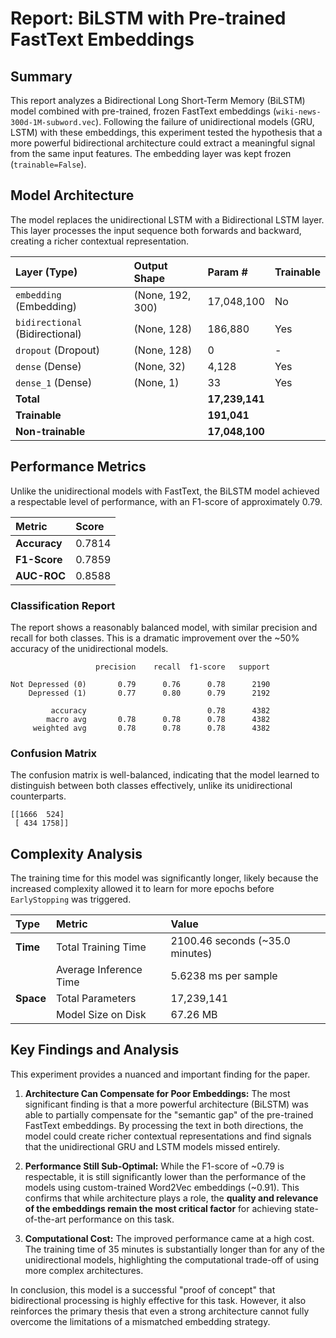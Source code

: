 # Report: BiLSTM with Pre-trained FastText Embeddings

## Summary

This report analyzes a Bidirectional Long Short-Term Memory (BiLSTM) model combined with pre-trained, frozen FastText embeddings (`wiki-news-300d-1M-subword.vec`). Following the failure of unidirectional models (GRU, LSTM) with these embeddings, this experiment tested the hypothesis that a more powerful bidirectional architecture could extract a meaningful signal from the same input features. The embedding layer was kept frozen (`trainable=False`).

## Model Architecture

The model replaces the unidirectional LSTM with a Bidirectional LSTM layer. This layer processes the input sequence both forwards and backward, creating a richer contextual representation.

| Layer (Type) | Output Shape | Param # | Trainable |
| :--- | :--- | :--- | :--- |
| `embedding` (Embedding) | (None, 192, 300) | 17,048,100 | No |
| `bidirectional` (Bidirectional) | (None, 128) | 186,880 | Yes |
| `dropout` (Dropout) | (None, 128) | 0 | - |
| `dense` (Dense) | (None, 32) | 4,128 | Yes |
| `dense_1` (Dense) | (None, 1) | 33 | Yes |
| **Total** | | **17,239,141** | |
| **Trainable** | | **191,041** | |
| **Non-trainable**| | **17,048,100** | |

## Performance Metrics

Unlike the unidirectional models with FastText, the BiLSTM model achieved a respectable level of performance, with an F1-score of approximately 0.79.

| Metric | Score |
| :--- | :--- |
| **Accuracy** | 0.7814 |
| **F1-Score** | 0.7859 |
| **AUC-ROC** | 0.8588 |

### Classification Report

The report shows a reasonably balanced model, with similar precision and recall for both classes. This is a dramatic improvement over the ~50% accuracy of the unidirectional models.

```
                   precision    recall  f1-score   support

Not Depressed (0)       0.79      0.76      0.78      2190
    Depressed (1)       0.77      0.80      0.79      2192

         accuracy                           0.78      4382
        macro avg       0.78      0.78      0.78      4382
     weighted avg       0.78      0.78      0.78      4382
```

### Confusion Matrix

The confusion matrix is well-balanced, indicating that the model learned to distinguish between both classes effectively, unlike its unidirectional counterparts.

```
[[1666  524]
 [ 434 1758]]
```

## Complexity Analysis

The training time for this model was significantly longer, likely because the increased complexity allowed it to learn for more epochs before `EarlyStopping` was triggered.

| Type | Metric | Value |
| :--- | :--- | :--- |
| **Time** | Total Training Time | 2100.46 seconds (~35.0 minutes) |
| | Average Inference Time | 5.6238 ms per sample |
| **Space**| Total Parameters | 17,239,141 |
| | Model Size on Disk | 67.26 MB |

## Key Findings and Analysis

This experiment provides a nuanced and important finding for the paper.

1.  **Architecture Can Compensate for Poor Embeddings:** The most significant finding is that a more powerful architecture (BiLSTM) was able to partially compensate for the "semantic gap" of the pre-trained FastText embeddings. By processing the text in both directions, the model could create richer contextual representations and find signals that the unidirectional GRU and LSTM models missed entirely.

2.  **Performance Still Sub-Optimal:** While the F1-score of ~0.79 is respectable, it is still significantly lower than the performance of the models using custom-trained Word2Vec embeddings (~0.91). This confirms that while architecture plays a role, the **quality and relevance of the embeddings remain the most critical factor** for achieving state-of-the-art performance on this task.

3.  **Computational Cost:** The improved performance came at a high cost. The training time of 35 minutes is substantially longer than for any of the unidirectional models, highlighting the computational trade-off of using more complex architectures.

In conclusion, this model is a successful "proof of concept" that bidirectional processing is highly effective for this task. However, it also reinforces the primary thesis that even a strong architecture cannot fully overcome the limitations of a mismatched embedding strategy.